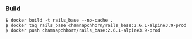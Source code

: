 ### Build

    $ docker build -t rails_base --no-cache .
    $ docker tag rails_base chamnapchhorn/rails_base:2.6.1-alpine3.9-prod
    $ docker push chamnapchhorn/rails_base:2.6.1-alpine3.9-prod
